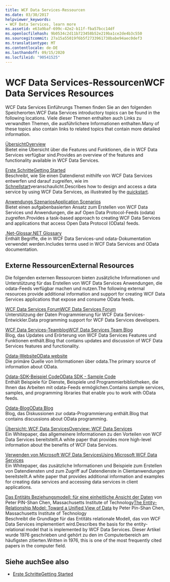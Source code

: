 ```yaml
---
title: WCF Data Services-Ressourcen
ms.date: 03/30/2017
helpviewer_keywords:
- WCF Data Services, learn more
ms.assetid: e63a9baf-699c-42e2-b11f-fba57bcc14df
ms.openlocfilehash: 9b0534c2d11b723458b52e219ba1ce2de4b3c550
ms.sourcegitcommit: 27a15a55019f6b5f2733961738babe94aec0def3
ms.translationtype: MT
ms.contentlocale: de-DE
ms.lasthandoff: 09/15/2020
ms.locfileid: "90541525"
---
```

# <a name="wcf-data-services-resources"></a><span data-ttu-id="3ec81-102">WCF Data Services-Ressourcen</span><span class="sxs-lookup"><span data-stu-id="3ec81-102">WCF Data Services Resources</span></span>
<span data-ttu-id="3ec81-103">WCF Data Services Einführungs Themen finden Sie an den folgenden Speicherorten.</span><span class="sxs-lookup"><span data-stu-id="3ec81-103">WCF Data Services introductory topics can be found in the following locations.</span></span> <span data-ttu-id="3ec81-104">Viele dieser Themen enthalten auch Links zu verwandten Themen, die ausführlichere Informationen enthalten.</span><span class="sxs-lookup"><span data-stu-id="3ec81-104">Many of these topics also contain links to related topics that contain more detailed information.</span></span>  
  
 [<span data-ttu-id="3ec81-105">Übersicht</span><span class="sxs-lookup"><span data-stu-id="3ec81-105">Overview</span></span>](wcf-data-services-overview.md)  
 <span data-ttu-id="3ec81-106">Bietet eine Übersicht über die Features und Funktionen, die in WCF Data Services verfügbar sind.</span><span class="sxs-lookup"><span data-stu-id="3ec81-106">Provides an overview of the features and functionality available in WCF Data Services.</span></span>  
  
 [<span data-ttu-id="3ec81-107">Erste Schritte</span><span class="sxs-lookup"><span data-stu-id="3ec81-107">Getting Started</span></span>](../adonet/ef/getting-started.md)  
 <span data-ttu-id="3ec81-108">Beschreibt, wie Sie einen Datendienst mithilfe von WCF Data Services entwerfen und darauf zugreifen, wie im [Schnellstart](quickstart-wcf-data-services.md)veranschaulicht.</span><span class="sxs-lookup"><span data-stu-id="3ec81-108">Describes how to design and access a data service by using WCF Data Services, as illustrated by the [quickstart](quickstart-wcf-data-services.md).</span></span>  
  
 [<span data-ttu-id="3ec81-109">Anwendungs Szenarios</span><span class="sxs-lookup"><span data-stu-id="3ec81-109">Application Scenarios</span></span>](application-scenarios-wcf-data-services.md)  
 <span data-ttu-id="3ec81-110">Bietet einen aufgabenbasierten Ansatz zum Erstellen von WCF Data Services und Anwendungen, die auf Open Data Protocol-Feeds (odata) zugreifen.</span><span class="sxs-lookup"><span data-stu-id="3ec81-110">Provides a task-based approach to creating WCF Data Services and applications that access Open Data Protocol (OData) feeds.</span></span>  
  
 [<span data-ttu-id="3ec81-111">.Net-Glossar</span><span class="sxs-lookup"><span data-stu-id="3ec81-111">.NET Glossary</span></span>](../../../standard/glossary.md)  
 <span data-ttu-id="3ec81-112">Enthält Begriffe, die in WCF Data Services-und odata-Dokumentation verwendet werden.</span><span class="sxs-lookup"><span data-stu-id="3ec81-112">Includes terms used in WCF Data Services and OData documentation.</span></span>  
  
## <a name="external-resources"></a><span data-ttu-id="3ec81-113">Externe Ressourcen</span><span class="sxs-lookup"><span data-stu-id="3ec81-113">External Resources</span></span>  
 <span data-ttu-id="3ec81-114">Die folgenden externen Ressourcen bieten zusätzliche Informationen und Unterstützung für das Erstellen von WCF Data Services Anwendungen, die odata-Feeds verfügbar machen und nutzen.</span><span class="sxs-lookup"><span data-stu-id="3ec81-114">The following external resources provide additional information and support for creating WCF Data Services applications that expose and consume OData feeds.</span></span>  
  
 [<span data-ttu-id="3ec81-115">WCF Data Services Forum</span><span class="sxs-lookup"><span data-stu-id="3ec81-115">WCF Data Services Forum</span></span>](https://social.msdn.microsoft.com/Forums/en-US/home?forum=adodotnetdataservices)  
 <span data-ttu-id="3ec81-116">Unterstützung der Daten Programmierung für WCF Data Services-Entwickler.</span><span class="sxs-lookup"><span data-stu-id="3ec81-116">Data programming support for WCF Data Services developers.</span></span>  
  
 [<span data-ttu-id="3ec81-117">WCF Data Services-Teamblog</span><span class="sxs-lookup"><span data-stu-id="3ec81-117">WCF Data Services Team Blog</span></span>](/archive/blogs/astoriateam/)  
 <span data-ttu-id="3ec81-118">Blog, das Updates und Erörterung von WCF Data Services Features und Funktionen enthält.</span><span class="sxs-lookup"><span data-stu-id="3ec81-118">Blog that contains updates and discussion of WCF Data Services features and functionality.</span></span>  
  
 [<span data-ttu-id="3ec81-119">Odata-Website</span><span class="sxs-lookup"><span data-stu-id="3ec81-119">OData website</span></span>](https://www.odata.org/)  
 <span data-ttu-id="3ec81-120">Die primäre Quelle von Informationen über odata.</span><span class="sxs-lookup"><span data-stu-id="3ec81-120">The primary source of information about OData.</span></span>  
  
 [<span data-ttu-id="3ec81-121">Odata-SDK-Beispiel Code</span><span class="sxs-lookup"><span data-stu-id="3ec81-121">OData SDK - Sample Code</span></span>](https://www.odata.org/ecosystem/#sdk)  
 <span data-ttu-id="3ec81-122">Enthält Beispiele für Dienste, Beispiele und Programmierbibliotheken, die Ihnen das Arbeiten mit odata-Feeds ermöglichen.</span><span class="sxs-lookup"><span data-stu-id="3ec81-122">Contains sample services, samples, and programming libraries that enable you to work with OData feeds.</span></span>  
  
 [<span data-ttu-id="3ec81-123">Odata-Blog</span><span class="sxs-lookup"><span data-stu-id="3ec81-123">OData Blog</span></span>](https://www.odata.org/blog/)  
 <span data-ttu-id="3ec81-124">Blog, das Diskussionen zur odata-Programmierung enthält.</span><span class="sxs-lookup"><span data-stu-id="3ec81-124">Blog that contains discussions about OData programming.</span></span>  
  
 <span data-ttu-id="3ec81-125">[Übersicht: WCF Data Services](/previous-versions/visualstudio/visual-studio-2008/cc956153(v=msdn.10))</span><span class="sxs-lookup"><span data-stu-id="3ec81-125">[Overview: WCF Data Services](/previous-versions/visualstudio/visual-studio-2008/cc956153(v=msdn.10))</span></span>  
 <span data-ttu-id="3ec81-126">Ein Whitepaper, das allgemeinere Informationen zu den Vorteilen von WCF Data Services bereitstellt.</span><span class="sxs-lookup"><span data-stu-id="3ec81-126">A white paper that provides more high-level information about the benefits of WCF Data Services.</span></span>  
  
 <span data-ttu-id="3ec81-127">[Verwenden von Microsoft WCF Data Services](/previous-versions/visualstudio/visual-studio-2008/cc907912(v=msdn.10))</span><span class="sxs-lookup"><span data-stu-id="3ec81-127">[Using Microsoft WCF Data Services](/previous-versions/visualstudio/visual-studio-2008/cc907912(v=msdn.10))</span></span>  
 <span data-ttu-id="3ec81-128">Ein Whitepaper, das zusätzliche Informationen und Beispiele zum Erstellen von Datendiensten und zum Zugriff auf Datendienste in Clientanwendungen bereitstellt.</span><span class="sxs-lookup"><span data-stu-id="3ec81-128">A white paper that provides additional information and examples for creating data services and accessing data services in client applications.</span></span>  
  
 <span data-ttu-id="3ec81-129">[Das Entitäts Beziehungsmodell: für eine einheitliche Ansicht der Daten](https://dl.acm.org/doi/10.1145/320434.320440) von Peter PIN-Shan Chen, Massachusetts Institute of Technology</span><span class="sxs-lookup"><span data-stu-id="3ec81-129">[The Entity-Relationship Model: Toward a Unified View of Data](https://dl.acm.org/doi/10.1145/320434.320440) by Peter Pin-Shan Chen, Massachusetts Institute of Technology</span></span>  
 <span data-ttu-id="3ec81-130">Beschreibt die Grundlage für das Entitäts relationale Modell, das von WCF Data Services implementiert wird.</span><span class="sxs-lookup"><span data-stu-id="3ec81-130">Describes the basis for the entity-relational model that is implemented by WCF Data Services.</span></span> <span data-ttu-id="3ec81-131">Dieser Artikel wurde 1976 geschrieben und gehört zu den im Computerbereich am häufigsten zitierten.</span><span class="sxs-lookup"><span data-stu-id="3ec81-131">Written in 1976, this is one of the most frequently cited papers in the computer field.</span></span>  
  
## <a name="see-also"></a><span data-ttu-id="3ec81-132">Siehe auch</span><span class="sxs-lookup"><span data-stu-id="3ec81-132">See also</span></span>

- [<span data-ttu-id="3ec81-133">Erste Schritte</span><span class="sxs-lookup"><span data-stu-id="3ec81-133">Getting Started</span></span>](getting-started-with-wcf-data-services.md)
